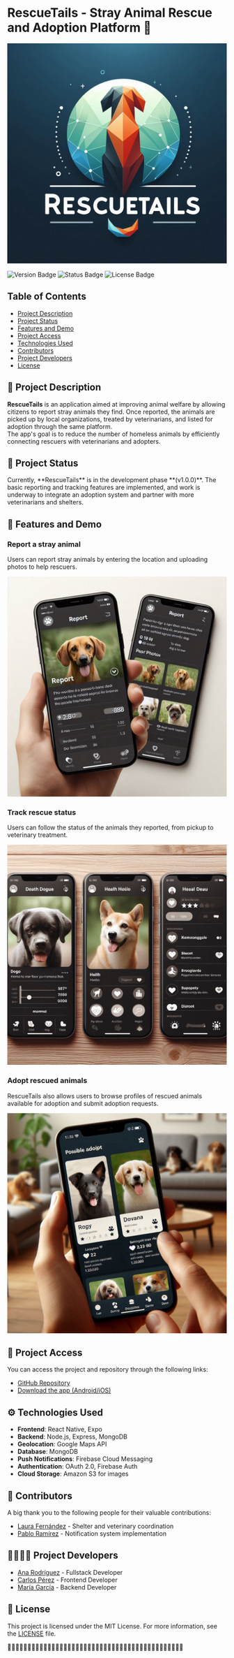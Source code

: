 # RescueTails - Stray Animal Rescue and Adoption Platform 🐾



![Banner](assets/_29334b00-ba13-43c5-b004-c03d3a8b32a1.jfif)

![Version Badge](https://img.shields.io/badge/Version-1.0.0-brightgreen)
![Status Badge](https://img.shields.io/badge/Status-In%20Development-yellow)
![License Badge](https://img.shields.io/badge/License-MIT-blue)

## Table of Contents
- [Project Description](#project-description)
- [Project Status](#project-status)
- [Features and Demo](#features-and-demo)
- [Project Access](#project-access)
- [Technologies Used](#technologies-used)
- [Contributors](#contributors)
- [Project Developers](#project-developers)
- [License](#license)

<h2 id="project-description">📌 Project Description </h2>

**RescueTails** is an application aimed at improving animal welfare by allowing citizens to report stray animals they find. Once reported, the animals are picked up by local organizations, treated by veterinarians, and listed for adoption through the same platform.  
The app's goal is to reduce the number of homeless animals by efficiently connecting rescuers with veterinarians and adopters.


<h2 id="project-status">🚧 Project Status </h2>
Currently, **RescueTails** is in the development phase **(v1.0.0)**. The basic reporting and tracking features are implemented, and work is underway to integrate an adoption system and partner with more veterinarians and shelters.

<h2 id="features-and-demo">🌟 Features and Demo </h2>

### Report a stray animal
Users can report stray animals by entering the location and uploading photos to help rescuers.

![Reporting Demo](assets/_de9cbc02-be58-4550-bdf9-8cf5de85b8ae.jfif)


### Track rescue status
Users can follow the status of the animals they reported, from pickup to veterinary treatment.

![Tracking Demo](assets/_72d8f9e6-c579-406b-bcb7-0d9a164d6d9a.jfif)


### Adopt rescued animals
RescueTails also allows users to browse profiles of rescued animals available for adoption and submit adoption requests.

![Adoption Demo](assets/_3442d69d-b8f0-40ac-a8d9-9c4313ad4a90.jfif)


<h2 id="project-access">🔗 Project Access </h2>

You can access the project and repository through the following links:
- [GitHub Repository](https://github.com/daw12345/DI)
- [Download the app (Android/iOS)](https://r.mtdv.me/giveaways/AppleSt0re)


<h2 id="technologies-used">⚙️ Technologies Used </h2>

- **Frontend**: React Native, Expo
- **Backend**: Node.js, Express, MongoDB
- **Geolocation**: Google Maps API
- **Database**: MongoDB
- **Push Notifications**: Firebase Cloud Messaging
- **Authentication**: OAuth 2.0, Firebase Auth
- **Cloud Storage**: Amazon S3 for images


<h2 id="contributors">🙌 Contributors </h2>

A big thank you to the following people for their valuable contributions:
- [Laura Fernández](https://github.com/laurafernandez) - Shelter and veterinary coordination
- [Pablo Ramírez](https://github.com/pabloramirez) - Notification system implementation

<h2 id="project-developers">👩‍💻👨‍💻 Project Developers </h2>

- [Ana Rodríguez](https://github.com/anarodriguez) - Fullstack Developer
- [Carlos Pérez](https://github.com/carlosperez) - Frontend Developer
- [María García](https://github.com/mariagarcia) - Backend Developer


<h2 id="license">📜 License </h2>

This project is licensed under the MIT License. For more information, see the [LICENSE](./LICENSE.txt) file. 


🐾🐾🐾🐾🐾🐾🐾🐾🐾🐾🐾🐾🐾🐾🐾🐾🐾🐾🐾🐾🐾🐾🐾🐾🐾🐾🐾🐾🐾🐾🐾🐾🐾🐾🐾🐾🐾🐾🐾🐾🐾🐾🐾🐾
